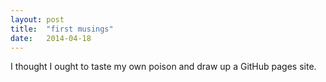 ```yaml
---
layout: post
title:  "first musings"
date:   2014-04-18
---
```


<p>I thought I ought to taste my own poison and draw up a
  GitHub pages site.</p>
